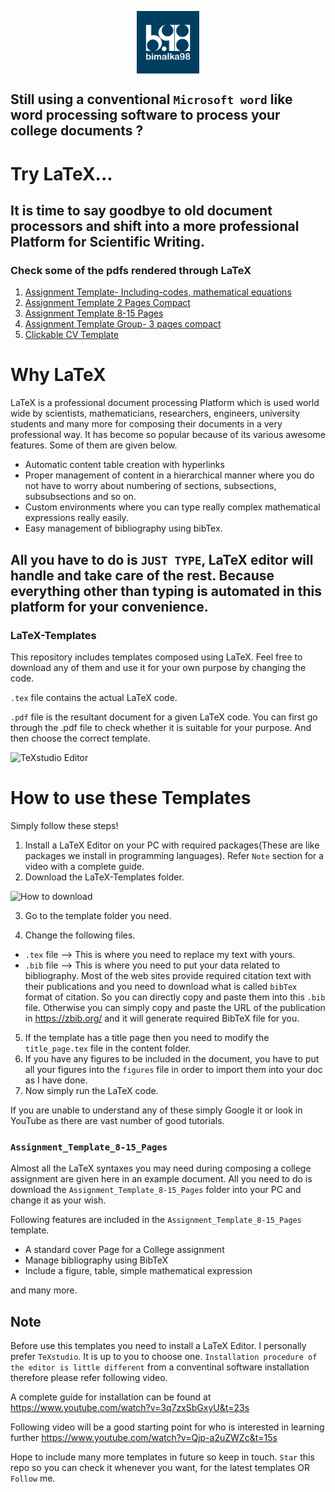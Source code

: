 <p align="center">
<a href="https://bimalka98.github.io/">
<img width="100px" src="https://github.com/bimalka98/bimalka98/blob/master/Logos/b98-logo.png" align="center"/>
</a>

## Still using a conventional `Microsoft word` like word processing software to process your college documents ?

# Try LaTeX...
## It is time to say goodbye to old document processors and shift into a more professional Platform for Scientific Writing.

### Check some of the pdfs rendered through LaTeX

1. [Assignment Template- Including-codes, mathematical equations](https://nbviewer.jupyter.org/github/bimalka98/LaTeX-Templates/blob/master/Assignment%20Template-%20Including-codes%2C%20mathematical%20equations.pdf)
2. [Assignment Template 2 Pages Compact](https://nbviewer.jupyter.org/github/bimalka98/LaTeX-Templates/blob/master/Assignment_Template_2_Pages_Compact/ASSIGNMENT.pdf)
3. [Assignment Template 8-15 Pages](https://nbviewer.jupyter.org/github/bimalka98/LaTeX-Templates/blob/master/Assignment_Template_8-15_Pages/AssignmentTemplate.pdf)
4. [Assignment Template Group- 3 pages compact](https://nbviewer.jupyter.org/github/bimalka98/LaTeX-Templates/blob/master/Assignment_Template_Group_3_pages_compact/document.pdf)
5. [Clickable CV Template](https://nbviewer.jupyter.org/github/bimalka98/LaTeX-Templates/blob/master/Clickable-CV-Template/document.pdf)

# Why LaTeX

LaTeX is a professional document processing Platform which is used world wide by scientists, mathematicians, researchers, engineers,  university students and many more for composing their documents in a very professional way. It has become so popular because of its various awesome features. Some of them are given below.

* Automatic content table creation with hyperlinks
* Proper management of content in a  hierarchical manner where you do not have to worry about numbering of sections, subsections, subsubsections and so on.
* Custom environments where you can type really complex mathematical expressions really easily.
* Easy management of bibliography using bibTex.

## All you have to do is `JUST TYPE`, LaTeX editor will handle and take care of the rest. Because everything other than typing is automated in this platform for your convenience.

### LaTeX-Templates
This repository includes templates composed using LaTeX. Feel free to download any of them and use it for your own purpose by changing the code.

`.tex` file contains the actual LaTeX code.

`.pdf` file is the resultant document for a given LaTeX code. You can first go through the .pdf file to check whether it is suitable for your purpose. And then choose the correct template.

![TeXstudio Editor](https://github.com/bimalka98/LaTeX-Templates/blob/master/Figures/TeXstudio.png)


# How to use these Templates

Simply follow these steps!

1. Install a LaTeX Editor on your PC with required packages(These are like packages we install in programming languages). Refer `Note`  section for a video with a complete guide.
2. Download the LaTeX-Templates folder.

![How to download](https://github.com/bimalka98/LaTeX-Templates/blob/master/Figures/howtodownload.PNG)

3. Go to the template folder you need.

4. Change the following files.
* `.tex` file --> This is where you need to replace my text with yours.
* `.bib` file --> This is where you need to put your data related to bibliography. Most of the web sites provide required citation text with their publications and you need to download what is called `bibTex` format of citation. So you can directly copy and paste them into this `.bib` file. Otherwise you can simply copy and paste the URL of the publication in https://zbib.org/ and it will generate required BibTeX file for you.
5. If the template has a title page then you need to modify the `title_page.tex` file in the content folder.
6. If you have any figures to be included in the document, you have to put all your figures into the `figures` file in order to import them into your doc as I have done.
7. Now simply run the LaTeX code.

If you are unable to understand any of these simply Google it or look in YouTube as there are vast number of good tutorials.

### `Assignment_Template_8-15_Pages`

Almost all the LaTeX syntaxes you may need during composing a college assignment are given here in an example document. All you need to do is download the `Assignment_Template_8-15_Pages` folder into your PC and change it as your wish.

Following features are included in the `Assignment_Template_8-15_Pages` template.

* A standard cover Page for a College assignment
* Manage bibliography using BibTeX
* Include a figure, table, simple mathematical expression

and many more.



## Note
Before use this templates you need to install a LaTeX Editor. I personally prefer `TeXstudio`. It is up to you to choose one. `Installation procedure of the editor is little different` from a conventinal software installation therefore please refer following video.

A complete guide for installation can be found at https://www.youtube.com/watch?v=3q7zxSbGxyU&t=23s

Following video will be a good starting point for who is interested in learning further https://www.youtube.com/watch?v=Qjp-a2uZWZc&t=15s

Hope to include many more templates in future so keep in touch. `Star` this repo so you can check it whenever you want, for the latest templates OR `Follow` me.
